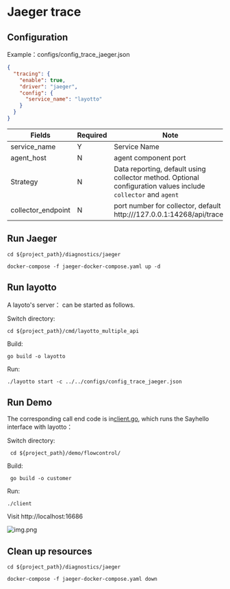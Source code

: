 # Jaeger trace

## Configuration

Example：configs/config_trace_jaeger.json

```json
{
  "tracing": {
    "enable": true,
    "driver": "jaeger",
    "config": {
      "service_name": "layotto"
    }
  }
}
```

| Fields                                  | Required | Note                                                                                                                                                  |
| --------------------------------------- | -------- | ----------------------------------------------------------------------------------------------------------------------------------------------------- |
| service_name       | Y        | Service Name                                                                                                                                          |
| agent_host         | N        | agent component port                                                                                                                                  |
| Strategy                                | N        | Data reporting, default using collector method. Optional configuration values include `collector` and `agent`                         |
| collector_endpoint | N        | port number for collector, default http:///127.0.0.1:14268/api/traces |

## Run Jaeger

```shell
cd ${project_path}/diagnostics/jaeger

docker-compose -f jaeger-docker-compose.yaml up -d
```

## Run layotto

A layoto's server： can be started as follows.

Switch directory:

```shell
cd ${project_path}/cmd/layotto_multiple_api
```

Build:

```shell @if.not.exist layotto
go build -o layotto
```

Run:

```shell @background
./layotto start -c ../../configs/config_trace_jaeger.json 
```

## Run Demo

The corresponding call end code is in[client.go](https://github.com/mosn/layotto/bllob/main/demo/flowcontrol/client.go), which runs the Sayhello interface with layotto：

Switch directory:

```shell
 cd ${project_path}/demo/flowcontrol/
```

Build:

```shell @if.not.exist client 
 go build -o customer
```

Run:

```shell
./client
```

Visit http://localhost:16686

![img.png](https://gw.alipaayobjects.com/mdn/rms_5891a1/afts/img/AA-f2LSLAR9YMAAAAAAAAAAAAAAAAAAAAAAAAAAARQAQAQ)

## Clean up resources

```shell
cd ${project_path}/diagnostics/jaeger

docker-compose -f jaeger-docker-compose.yaml down
```
